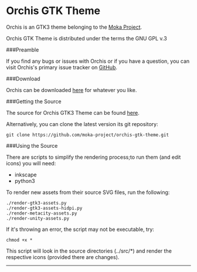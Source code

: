 Orchis GTK Theme
================

Orchis is an GTK3 theme belonging to the [Moka Project](http://www.mokaproject.com/).

Orchis GTK Theme is distributed under the terms the GNU GPL v.3

###Preamble

If you find any bugs or issues with Orchis or if you have a question, you can visit Orchis's primary issue tracker on [GitHub](https://github.com/moka-project/orchis-gtk-theme/issues).

###Download

Orchis can be downloaded [here](http://www.mokaproject.com/orchis-gtk-theme/#download) for whatever you like.

###Getting the Source

The source for Orchis GTK3 Theme can be found [here](https://github.com/moka-project/orchis-gtk-theme).

Alternatively, you can clone the latest version its git repository:

    git clone https://github.com/moka-project/orchis-gtk-theme.git

###Using the Source

There are scripts to simplify the rendering process;to run them (and edit icons) you will need:

 * inkscape
 * python3

To render new assets from their source SVG files, run the following:

    ./render-gtk3-assets.py
    ./render-gtk3-assets-hidpi.py
    ./render-metacity-assets.py
    ./render-unity-assets.py

If it's throwing an error, the script may not be executable, try:
	
	chmod +x *

This script will look in the source directories (../src/*) and render the respective icons (provided there are changes).

-----------